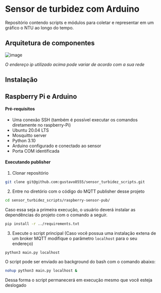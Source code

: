 # Sensor de turbidez com Arduino

Repositório contendo scripts e módulos para coletar e representar em um gráfico o NTU ao longo do tempo.

## Arquitetura de componentes
![image](https://github.com/gustavo8555/sensor_turbidez_scripts/assets/4447306/4bee0f93-0ae0-4e0e-9574-57541d153372)

*O endereço ip utilizado acima pode variar de acordo com a sua rede*

## Instalação

## Raspberry Pi e Arduino
#### Pré-requisitos 
- Uma conexão SSH (também é possível executar os comandos diretamente no raspberry-Pi)
- Ubuntu 20.04 LTS 
- Mosquitto server 
- Python 3.10
- Arduino configurado e conectado ao sensor
- Porta COM identificada 

#### Executando publisher

1. Clonar repositório

```bash
git clone git@github.com:gustavo8555/sensor_turbidez_scripts.git
```

2. Entre no diretório com o código do MQTT publisher desse projeto

```bash
cd sensor_turbidez_scripts/raspberry-sensor-pub/
```

Caso essa seja a primeira execução, o usuário deverá instalar as dependências do projeto com o comando a seguir. 

```bash
pip install -r ../requirements.txt
```

3. Execute o script principal (Caso você possua uma instalação extena de um broker MQTT modifique o parâmetro `localhost` para o seu endereço)

```bash
python3 main.py localhost
```

O script pode ser enviado ao background do bash com o comando abaixo:

```bash
nohup python3 main.py localhost &
```

Dessa forma o script permanecerá em execução mesmo que você esteja deslogado